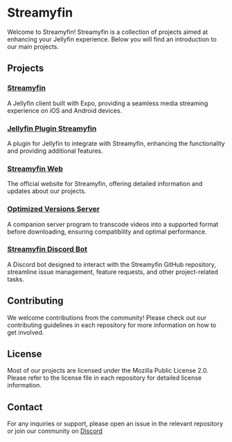 # Streamyfin

Welcome to Streamyfin! Streamyfin is a collection of projects aimed at enhancing your Jellyfin experience. Below you will find an introduction to our main projects.

## Projects

### [Streamyfin](https://github.com/streamyfin/streamyfin)
A Jellyfin client built with Expo, providing a seamless media streaming experience on iOS and Android devices.

### [Jellyfin Plugin Streamyfin](https://github.com/streamyfin/jellyfin-plugin-streamyfin)
A plugin for Jellyfin to integrate with Streamyfin, enhancing the functionality and providing additional features.

### [Streamyfin Web](https://github.com/streamyfin/streamyfinweb)
The official website for Streamyfin, offering detailed information and updates about our projects.

### [Optimized Versions Server](https://github.com/streamyfin/optimized-versions-server)
A companion server program to transcode videos into a supported format before downloading, ensuring compatibility and optimal performance.

### [Streamyfin Discord Bot](https://github.com/streamyfin/streamyfin-discord-bot)
A Discord bot designed to interact with the Streamyfin GitHub repository, streamline issue management, feature requests, and other project-related tasks.




## Contributing

We welcome contributions from the community! Please check out our contributing guidelines in each repository for more information on how to get involved.

## License

Most of our projects are licensed under the Mozilla Public License 2.0. Please refer to the license file in each repository for detailed license information.

## Contact

For any inquiries or support, please open an issue in the relevant repository or join our community on [Discord](https://discord.gg/aJvAYeycyY)
